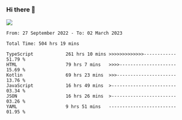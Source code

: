 ### Hi there 👋

<!--<a href="https://github.com/search?o=desc&q=author%3Abushiyi&s=committer-date&type=Commits">-->
<!--    <img align="center" height = "178" src="https://github-readme-stats.vercel.app/api?username=bushiyi&count_private=true&show_icons=true&theme=noctis_minimus&hide=contribs&include_all_commits=true" />-->
<!--</a>-->
<!--<a href="https://github.com/bushiyi?tab=repositories">-->
<!--    <img align="center" height = "178" src="https://github-readme-stats.vercel.app/api/top-langs/?username=bushiyi&count_private=true&theme=noctis_minimus" />-->
<!--</a>-->
 
<!-- [![Ashutosh's github activity graph](https://activity-graph.herokuapp.com/graph?username=bushiyi&theme=react&bg_color=1B2932&point=698B69&line=698B69)](https://github.com/ashutosh00710/github-readme-activity-graph)
 -->


![](https://raw.githubusercontent.com/bushiyi/bushiyi/master/assets/github-contribution-grid-snake.svg)

<!--START_SECTION:waka-->

```text
From: 27 September 2022 - To: 02 March 2023

Total Time: 504 hrs 19 mins

TypeScript            261 hrs 10 mins >>>>>>>>>>>>>------------   51.79 %
HTML                  79 hrs 7 mins   >>>>---------------------   15.69 %
Kotlin                69 hrs 23 mins  >>>----------------------   13.76 %
JavaScript            16 hrs 49 mins  >------------------------   03.34 %
JSON                  16 hrs 26 mins  >------------------------   03.26 %
YAML                  9 hrs 51 mins   -------------------------   01.95 %
```

<!--END_SECTION:waka-->

